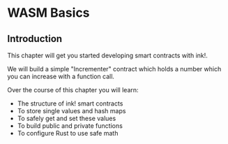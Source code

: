 # WASM Basics

## Introduction

This chapter will get you started developing smart contracts with ink!.

We will build a simple "Incrementer" contract which holds a number which you can increase with a function call.

Over the course of this chapter you will learn:

* The structure of ink! smart contracts
* To store single values and hash maps
* To safely get and set these values
* To build public and private functions
* To configure Rust to use safe math

